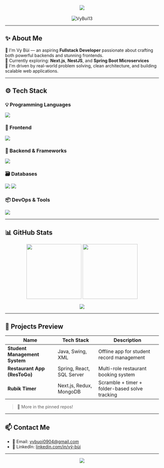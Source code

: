 <!-- Hiệu ứng typing -->
<h1 align="center">
  <img src="https://readme-typing-svg.herokuapp.com?font=Fira+Code&duration=2500&pause=1000&center=true&vCenter=true&width=435&lines=Hi%2C+I'm+Vy+Bui+%F0%9F%91%8B;A+Passionate+Fullstack+Developer" />
</h1>

<p align="center">
  <img src="https://komarev.com/ghpvc/?username=VyBui13&label=Profile%20views&color=0e75b6&style=flat" alt="VyBui13" />
</p>

---

## ✨ About Me

🔭 I'm Vy Bùi — an aspiring **Fullstack Developer** passionate about crafting both powerful backends and stunning frontends.  
🌱 Currently exploring: **Next.js**, **NestJS**, and **Spring Boot Microservices**  
🎯 I'm driven by real-world problem solving, clean architecture, and building scalable web applications.

---

## ⚙️ Tech Stack

### 💡 Programming Languages
<p>
  <img src="https://skillicons.dev/icons?i=c,cpp,java,py,ts,js" />
</p>

### 🧩 Frontend
<p>
  <img src="https://skillicons.dev/icons?i=html,css,tailwind,react,nextjs,figma" />
</p>

### 🔧 Backend & Frameworks
<p>
  <img src="https://skillicons.dev/icons?i=spring,nestjs,nodejs" />
</p>

### 🗃️ Databases
<p>
  <img src="https://skillicons.dev/icons?i=mysql,postgres,mongodb" />
  <img src="https://img.shields.io/badge/SQL_Server-CC2927?style=flat&logo=microsoft-sql-server&logoColor=white" />
</p>

### 📦 DevOps & Tools
<p>
  <img src="https://skillicons.dev/icons?i=docker,vercel,github,git,render" />
</p>

---

## 📊 GitHub Stats

<p align="center">
  <img height="180em" src="https://github-readme-stats.vercel.app/api?username=VyBui13&show_icons=true&theme=radical" />
  <img height="180em" src="https://github-readme-stats.vercel.app/api/top-langs/?username=VyBui13&layout=compact&theme=radical" />
</p>

<p align="center">
  <img src="https://github-readme-streak-stats.herokuapp.com?user=VyBui13&theme=radical&hide_border=true" />
</p>

---

## 📂 Projects Preview

| Name                          | Tech Stack                | Description                                    |
| ----------------------------- | ------------------------- | ---------------------------------------------- |
| **Student Management System** | Java, Swing, XML          | Offline app for student record management      |
| **Restaurant App (ResToGo)**  | Spring, React, SQL Server | Multi-role restaurant booking system           |
| **Rubik Timer**               | Next.js, Redux, MongoDB   | Scramble + timer + folder-based solve tracking |

> 🧠 More in the pinned repos!

---

## 📫 Contact Me

- 📧 Email: [vybuoi0904@gmail.com](mailto:vybuoi0904@gmail.com)  
- 🔗 LinkedIn: [linkedin.com/in/vỹ-bùi](https://www.linkedin.com/in/v%E1%BB%B9-b%C3%B9i-undefined-719950273/)

---

<p align="center">
  <img src="https://capsule-render.vercel.app/api?type=waving&color=0:7F7FD5,50:86A8E7,100:91EAE4&height=120&section=footer"/>
</p>
